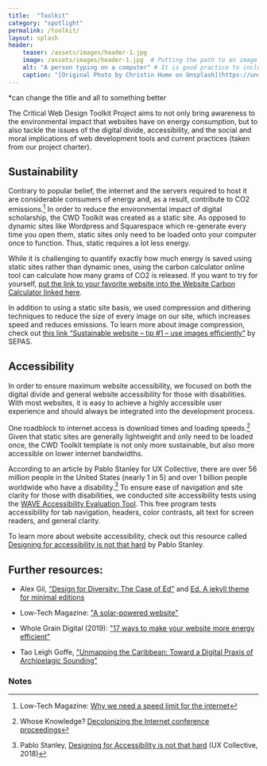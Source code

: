 ```yaml
---
title:  "Toolkit"
category: "spotlight"
permalink: /toolkit/
layout: splash
header:
    teaser: /assets/images/header-1.jpg
    image: /assets/images/header-1.jpg  # Putting the path to an image here will add a header image.
    alt: "A person typing on a computer" # It is good practice to include an image desription as alt text.
    caption: "[Original Photo by Christin Hume on Unsplash](https://unsplash.com/@christinhumephoto)" # Put a caption for your image here. It will display in the bottom right corner of the image.
---
```


*can change the title and all to something better

The Critical Web Design Toolkit Project aims to not only bring awareness to the environmental impact that websites have on energy consumption, but to also tackle the issues of the digital divide, accessibility, and the social and moral implications of web development tools and current practices (taken from our project charter).  

## Sustainability 

Contrary to popular belief, the internet and the servers required to host it are considerable consumers of energy and, as a result, contribute to CO2 emissions.[^1] In order to reduce the environmental impact of digital scholarship, the CWD Toolkit was created as a static site. As opposed to dynamic sites like Wordpress and Squarespace which re-generate every time you open them, static sites only need to be loaded onto your computer once to function. Thus, static requires a lot less energy.  

While it is challenging to quantify exactly how much energy is saved using static sites rather than dynamic ones, using the carbon calculator online tool can calculate how many grams of CO2 is released. If you want to try for yourself, [put the link to your favorite website into the Website Carbon Calculator linked here](https://www.websitecarbon.com/). 

In addition to using a static site basis, we used compression and dithering techniques to reduce the size of every image on our site, which increases speed and reduces emissions. To learn more about image compression, check out [this link “Sustainable website – tip #1 – use images efficiently”](https://www.pixeledeggs.com/sustainable-websites-tip-1-use-images-efficiently/) by SEPAS.  

 

## Accessibility 

In order to ensure maximum website accessibility, we focused on both the digital divide and general website accessibility for those with disabilities. With most websites, it is easy to achieve a highly accessible user experience and should always be integrated into the development process.   

One roadblock to internet access is download times and loading speeds.[^2] Given that static sites are generally lightweight and only need to be loaded once, the CWD Toolkit template is not only more sustainable, but also more accessible on lower internet bandwidths. 

According to an article by Pablo Stanley for UX Collective, there are over 56 million people in the United States (nearly 1 in 5) and over 1 billion people worldwide who have a disability.[^3] To ensure ease of navigation and site clarity for those with disabilities, we conducted site accessibility tests using the [WAVE Accessibility Evaluation Tool](https://wave.webaim.org/). This free program tests accessibility for tab navigation, headers, color contrasts, alt text for screen readers, and general clarity.  

To learn more about website accessibility, check out this resource called [Designing for accessibility is not that hard](https://uxdesign.cc/designing-for-accessibility-is-not-that-hard-c04cc4779d94) by Pablo Stanley.  

## Further resources: 

- Alex Gil, ["Design for Diversity: The Case of Ed"](https://des4div.library.northeastern.edu/design-for-diversity-the-case-of-ed-alex-gil/#more-1888) and [Ed. A jekyll theme for minimal editions](https://elotroalex.github.io/ed/about/)  

- Low-Tech Magazine: ["A solar-powered website"](https://solar.lowtechmagazine.com/2018/09/how-to-build-a-lowtech-website/) 

- Whole Grain Digital (2019): ["17 ways to make your website more energy efficient"](https://www.wholegraindigital.com/blog/website-energy-efficiency/) 

- Tao Leigh Goffe, ["Unmapping the Caribbean: Toward a Digital Praxis of Archipelagic Sounding"](http://archipelagosjournal.org/issue05/goffe-unmapping.html) 

### Notes

[^1]: Low-Tech Magazine: [Why we need a speed limit for the internet](https://solar.lowtechmagazine.com/2015/10/can-the-internet-run-on-renewable-energy.html)
[^2]: Whose Knowledge? [Decolonizing the Internet conference proceedings](https://whoseknowledge.org/decolonizing-the-internet-conference/)
[^3]: Pablo Stanley, [Designing for Accessibility is not that hard](https://uxdesign.cc/designing-for-accessibility-is-not-that-hard-c04cc4779d94) (UX Collective, 2018)

